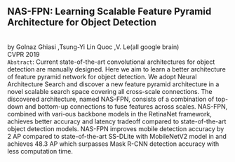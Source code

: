 NAS-FPN: Learning Scalable Feature Pyramid Architecture for Object Detection
--------
<br>by Golnaz Ghiasi ,Tsung-Yi Lin Quoc ,V. Le(all google brain)<br>
CVPR 2019<br>
`Abstract`:
Current state-of-the-art convolutional architectures for object detection are manually designed. Here we aim to learn a better architecture of feature pyramid network for object detection. We adopt Neural Architecture Search and discover a new feature pyramid architecture in a novel scalable search space covering all cross-scale connections. The discovered architecture, named NAS-FPN, consists of a combination of top-down and bottom-up connections to fuse features across scales. NAS-FPN, combined with vari-ous backbone models in the RetinaNet framework, achieves better accuracy and latency tradeoff compared to state-of-the-art object detection models. NAS-FPN improves mobile detection accuracy by 2 AP compared to state-of-the-art SS-DLite with MobileNetV2 model in  and achieves 48.3 AP which surpasses Mask R-CNN detection accuracy with less computation time.
